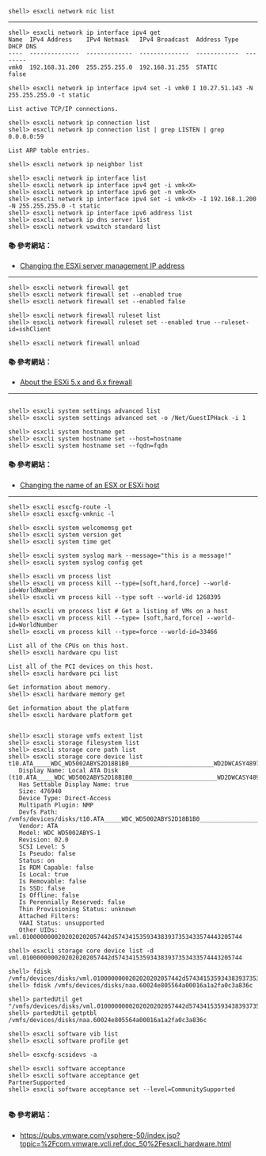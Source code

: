 
```console
shell> esxcli network nic list
```

---

```console
shell> esxcli network ip interface ipv4 get
Name  IPv4 Address    IPv4 Netmask   IPv4 Broadcast  Address Type  DHCP DNS
----  --------------  -------------  --------------  ------------  --------
vmk0  192.168.31.200  255.255.255.0  192.168.31.255  STATIC           false

shell> esxcli network ip interface ipv4 set -i vmk0 I 10.27.51.143 -N 255.255.255.0 -t static    
```

`List active TCP/IP connections.`
```console
shell> esxcli network ip connection list
shell> esxcli network ip connection list | grep LISTEN | grep 0.0.0.0:59
```

`List ARP table entries.`
```console
shell> esxcli network ip neighbor list
```

```console
shell> esxcli network ip interface list
shell> esxcli network ip interface ipv4 get -i vmk<X>
shell> esxcli network ip interface ipv6 get -n vmk<X>
shell> esxcli network ip interface ipv4 set -i vmk<X> -I 192.168.1.200 -N 255.255.255.0 -t static
shell> esxcli network ip interface ipv6 address list
shell> esxcli network ip dns server list
shell> esxcli network vswitch standard list
```

#### :books: 參考網站：
- [Changing the ESXi server management IP address](https://kb.vmware.com/selfservice/microsites/search.do?language=en_US&cmd=displayKC&externalId=2084629)

---

```console
shell> esxcli network firewall get
shell> esxcli network firewall set --enabled true
shell> esxcli network firewall set --enabled false

shell> esxcli network firewall ruleset list
shell> esxcli network firewall ruleset set --enabled true --ruleset-id=sshClient

shell> esxcli network firewall unload
```

#### :books: 參考網站：
- [About the ESXi 5.x and 6.x firewall](https://kb.vmware.com/selfservice/microsites/search.do?language=en_US&cmd=displayKC&externalId=2005284)

---

```console

shell> esxcli system settings advanced list
shell> esxcli system settings advanced set -o /Net/GuestIPHack -i 1
```

```console
shell> esxcli system hostname get
shell> esxcli system hostname set --host=hostname
shell> esxcli system hostname set --fqdn=fqdn
```

#### :books: 參考網站：
- [Changing the name of an ESX or ESXi host](https://kb.vmware.com/selfservice/microsites/search.do?language=en_US&cmd=displayKC&externalId=1010821)

---

```
shell> esxcli esxcfg-route -l
shell> esxcli esxcfg-vmknic -l

shell> esxcli system welcomemsg get
shell> esxcli system version get
shell> esxcli system time get

shell> esxcli system syslog mark --message="this is a message!"
shell> esxcli system syslog config get

shell> esxcli vm process list
shell> esxcli vm process kill --type=[soft,hard,force] --world-id=WorldNumber
shell> esxcli vm process kill --type soft --world-id 1268395

shell> esxcli vm process list # Get a listing of VMs on a host
shell> esxcli vm process kill --type= [soft,hard,force] --world-id=WorldNumber
shell> esxcli vm process kill --type=force --world-id=33466

List all of the CPUs on this host.        
shell> esxcli hardware cpu list

List all of the PCI devices on this host.	
shell> esxcli hardware pci list

Get information about memory.        
shell> esxcli hardware memory get

Get information about the platform
shell> esxcli hardware platform get


shell> esxcli storage vmfs extent list
shell> esxcli storage filesystem list
shell> esxcli storage core path list
shell> esxcli storage core device list
t10.ATA_____WDC_WD5002ABYS2D18B1B0________________________WD2DWCASY4897543
   Display Name: Local ATA Disk (t10.ATA_____WDC_WD5002ABYS2D18B1B0________________________WD2DWCASY4897543)
   Has Settable Display Name: true
   Size: 476940
   Device Type: Direct-Access 
   Multipath Plugin: NMP
   Devfs Path: /vmfs/devices/disks/t10.ATA_____WDC_WD5002ABYS2D18B1B0________________________WD2DWCASY4897543
   Vendor: ATA     
   Model: WDC WD5002ABYS-1
   Revision: 02.0
   SCSI Level: 5
   Is Pseudo: false
   Status: on
   Is RDM Capable: false
   Is Local: true
   Is Removable: false
   Is SSD: false
   Is Offline: false
   Is Perennially Reserved: false
   Thin Provisioning Status: unknown
   Attached Filters: 
   VAAI Status: unsupported
   Other UIDs: vml.0100000000202020202057442d574341535934383937353433574443205744

shell> esxcli storage core device list -d vml.0100000000202020202057442d574341535934383937353433574443205744

shell> fdisk /vmfs/devices/disks/vml.0100000000202020202057442d574341535934383937353433574443205744
shell> fdisk /vmfs/devices/disks/naa.60024e805564a00016a1a2fa0c3a836c

shell> partedUtil get "/vmfs/devices/disks/vml.0100000000202020202057442d574341535934383937353433574443205744"
shell> partedUtil getptbl /vmfs/devices/disks/naa.60024e805564a00016a1a2fa0c3a836c

shell> esxcli software vib list
shell> esxcli software profile get

shell> esxcfg-scsidevs -a

shell> esxcli software acceptance
shell> esxcli software acceptance get
PartnerSupported
shell> esxcli software acceptance set --level=CommunitySupported


```

#### :books: 參考網站：
- https://pubs.vmware.com/vsphere-50/index.jsp?topic=%2Fcom.vmware.vcli.ref.doc_50%2Fesxcli_hardware.html
